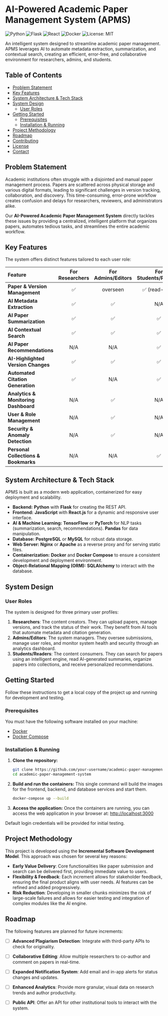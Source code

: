 # AI-Powered Academic Paper Management System (APMS)

![Python](https://img.shields.io/badge/Python-3.8%2B-blue?style=for-the-badge&logo=python&logoColor=white)
![Flask](https://img.shields.io/badge/Flask-000000?style=for-the-badge&logo=flask&logoColor=white)
![React](https://img.shields.io/badge/React-61DAFB?style=for-the-badge&logo=react&logoColor=black)
![Docker](https://img.shields.io/badge/Docker-2496ED?style=for-the-badge&logo=docker&logoColor=white)
![License: MIT](https://img.shields.io/badge/License-MIT-yellow.svg?style=for-the-badge)

An intelligent system designed to streamline academic paper management. APMS leverages AI to automate metadata extraction, summarization, and contextual search, creating an efficient, error-free, and collaborative environment for researchers, admins, and students.

## Table of Contents

- [Problem Statement](#problem-statement)
- [Key Features](#key-features)
- [System Architecture & Tech Stack](#system-architecture--tech-stack)
- [System Design](#system-design)
  - [User Roles](#user-roles)
- [Getting Started](#getting-started)
  - [Prerequisites](#prerequisites)
  - [Installation & Running](#installation--running)
- [Project Methodology](#project-methodology)
- [Roadmap](#roadmap)
- [Contributing](#contributing)
- [License](#license)
- [Contact](#contact)

## Problem Statement

Academic institutions often struggle with a disjointed and manual paper management process. Papers are scattered across physical storage and various digital formats, leading to significant challenges in version tracking, collaboration, and discovery. This time-consuming, error-prone workflow creates confusion and delays for researchers, reviewers, and administrators alike.

Our **AI-Powered Academic Paper Management System** directly tackles these issues by providing a centralized, intelligent platform that organizes papers, automates tedious tasks, and streamlines the entire academic workflow.

## Key Features

The system offers distinct features tailored to each user role:

| Feature | For Researchers | For Admins/Editors | For Students/Readers |
| :--- | :---: | :---: | :---: |
| **Paper & Version Management** | ✅ |  overseen | ✅ (read-only) |
| **AI Metadata Extraction** | ✅ | ✅ |  N/A |
| **AI Paper Summarization** | ✅ | ✅ | ✅ |
| **AI Contextual Search** | ✅ | ✅ | ✅ |
| **AI Paper Recommendations** | N/A | N/A | ✅ |
| **AI-Highlighted Version Changes** | ✅ | ✅ | ✅ |
| **Automated Citation Generation** | ✅ | N/A | ✅ |
| **Analytics & Monitoring Dashboard** | N/A | ✅ | N/A |
| **User & Role Management** | N/A | ✅ | N/A |
| **Security & Anomaly Detection**| N/A | ✅ | N/A |
| **Personal Collections & Bookmarks**| N/A | N/A | ✅ |

## System Architecture & Tech Stack

APMS is built as a modern web application, containerized for easy deployment and scalability.

-   **Backend:** **Python** with **Flask** for creating the REST API.
-   **Frontend:** **JavaScript** with **React.js** for a dynamic and responsive user interface.
-   **AI & Machine Learning:** **TensorFlow** or **PyTorch** for NLP tasks (summarization, search, recommendations). **Pandas** for data manipulation.
-   **Database:** **PostgreSQL** or **MySQL** for robust data storage.
-   **Web Server:** **Nginx** or **Apache** as a reverse proxy and for serving static files.
-   **Containerization:** **Docker** and **Docker Compose** to ensure a consistent development and deployment environment.
-   **Object-Relational Mapping (ORM):** **SQLAlchemy** to interact with the database.

## System Design

### User Roles

The system is designed for three primary user profiles:

1.  **Researchers**: The content creators. They can upload papers, manage versions, and track the status of their work. They benefit from AI tools that automate metadata and citation generation.
2.  **Admins/Editors**: The system managers. They oversee submissions, manage user roles, and monitor system health and security through an analytics dashboard.
3.  **Students/Readers**: The content consumers. They can search for papers using an intelligent engine, read AI-generated summaries, organize papers into collections, and receive personalized recommendations.

## Getting Started

Follow these instructions to get a local copy of the project up and running for development and testing.

### Prerequisites

You must have the following software installed on your machine:
-   [Docker](https://www.docker.com/get-started)
-   [Docker Compose](https://docs.docker.com/compose/install/)

### Installation & Running

1.  **Clone the repository:**
    ```sh
    git clone https://github.com/your-username/academic-paper-management-system.git
    cd academic-paper-management-system
    ```

2.  **Build and run the containers:**
    This single command will build the images for the frontend, backend, and database services and start them.
    ```sh
    docker-compose up --build
    ```

3.  **Access the application:**
    Once the containers are running, you can access the web application in your browser at:
    [http://localhost:3000](http://localhost:3000)

Default login credentials will be provided for initial testing.

## Project Methodology

This project is developed using the **Incremental Software Development Model**. This approach was chosen for several key reasons:
-   **Early Value Delivery**: Core functionalities like paper submission and search can be delivered first, providing immediate value to users.
-   **Flexibility & Feedback**: Each increment allows for stakeholder feedback, ensuring the final product aligns with user needs. AI features can be refined and added progressively.
-   **Risk Reduction**: Developing in smaller chunks minimizes the risk of large-scale failures and allows for easier testing and integration of complex modules like the AI engine.

## Roadmap

The following features are planned for future increments:

-   [ ] **Advanced Plagiarism Detection**: Integrate with third-party APIs to check for originality.
-   [ ] **Collaborative Editing**: Allow multiple researchers to co-author and comment on papers in real-time.
-   [ ] **Expanded Notification System**: Add email and in-app alerts for status changes and updates.
-   [ ] **Enhanced Analytics**: Provide more granular, visual data on research trends and author productivity.
-   [ ] **Public API**: Offer an API for other institutional tools to interact with the system.



